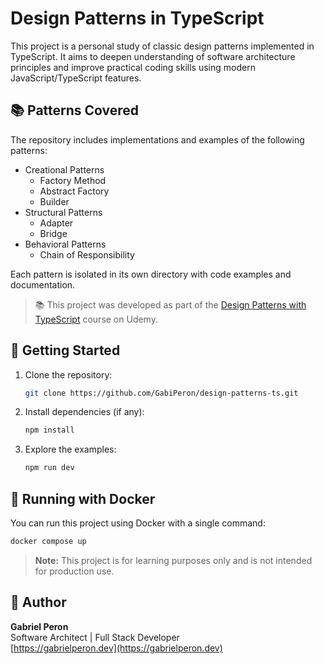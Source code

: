 # Design Patterns in TypeScript

This project is a personal study of classic design patterns implemented in TypeScript. It aims to deepen understanding of software architecture principles and improve practical coding skills using modern JavaScript/TypeScript features.

## 📚 Patterns Covered

The repository includes implementations and examples of the following patterns:

- Creational Patterns
  - Factory Method
  - Abstract Factory
  - Builder
- Structural Patterns
  - Adapter
  - Bridge
- Behavioral Patterns
  - Chain of Responsibility

Each pattern is isolated in its own directory with code examples and documentation.

> 📚 This project was developed as part of the [Design Patterns with TypeScript](https://www.udemy.com/course/curso-design-patterns-typescript) course on Udemy.

## 🚀 Getting Started

1. Clone the repository:
   ```bash
   git clone https://github.com/GabiPeron/design-patterns-ts.git
   ```

2. Install dependencies (if any):
   ```bash
   npm install
   ```

3. Explore the examples:
   ```bash
   npm run dev
   ```

## 🐳 Running with Docker

You can run this project using Docker with a single command:

```bash
docker compose up
```

> **Note:** This project is for learning purposes only and is not intended for production use.

## 🧠 Author

**Gabriel Peron**  
Software Architect | Full Stack Developer  
[https://gabrielperon.dev](https://gabrielperon.dev)
